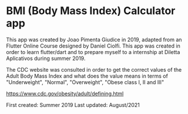 # BMI (Body Mass Index) Calculator app

This app was created by Joao Pimenta Giudice in 2019, adapted from an Flutter Online Course designed by Daniel Ciolfi. This app was created in order to learn flutter/dart and to prepare myself to a internship at Diletta Aplicativos during summer 2019.

The CDC website was consulted in order to get the correct values of the Adult Body Mass Index and
what does the value means in terms of "Underweight", "Normal", "Overweight", "Obese class I, II and 
III"

https://www.cdc.gov/obesity/adult/defining.html

First created: Summer 2019
Last updated: August/2021